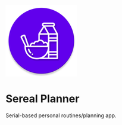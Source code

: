 <img src="https://raw.githubusercontent.com/TDuffinNTU/Sereal_Planner/master/app/src/main/res/mipmap-xxxhdpi/ic_launcher_round.png"/>

# Sereal Planner
Serial-based personal routines/planning app.
